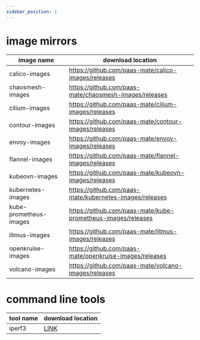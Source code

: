 ```yaml
---
sidebar_position: 1
---
```


# image mirrors

| image name        | download location                                       |
|-------------------|---------------------------------------------------------|
| calico-images     | https://github.com/paas-mate/calico-images/releases     |
| chaosmesh-images  | https://github.com/paas-mate/chaosmesh-images/releases  |
| cilium-images     | https://github.com/paas-mate/cilium-images/releases     |
| contour-images    | https://github.com/paas-mate/contour-images/releases    |
| envoy-images      | https://github.com/paas-mate/envoy-images/releases      |
| flannel-images    | https://github.com/paas-mate/flannel-images/releases    |
| kubeovn-images    | https://github.com/paas-mate/kubeovn-images/releases    |
| kubernetes-images | https://github.com/paas-mate/kubernetes-images/releases |
| kube-prometheus-images |https://github.com/paas-mate/kube-prometheus-images/releases |
| litmus-images     | https://github.com/paas-mate/litmus-images/releases     |
| openkruise-images | https://github.com/paas-mate/openkruise-images/releases |
| volcano-images    | https://github.com/paas-mate/volcano-images/releases    |

# command line tools

| tool name | download location                                                                               |
|-----------|-------------------------------------------------------------------------------------------------|
| iperf3    | [LINK](https://github.com/perf-tool/iperf3/releases/download/latest_docker_image/iperf3.tar.gz) |
